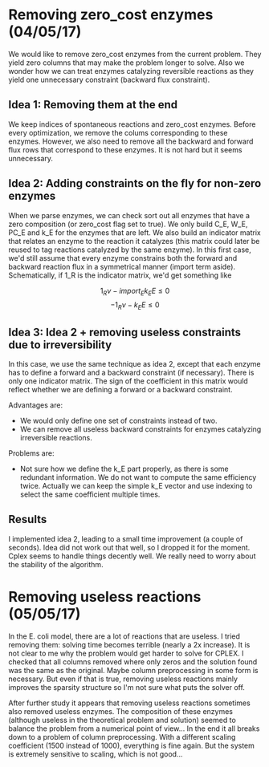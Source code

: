 
Removing zero_cost enzymes (04/05/17)
=========================

We would like to remove zero_cost enzymes from the current problem. They yield
zero columns that may make the problem longer to solve. Also we wonder how
we can treat enzymes catalyzing reversible reactions as they yield one
unnecessary constraint (backward flux constraint).


Idea 1: Removing them at the end
--------------------------------
We keep indices of spontaneous reactions and zero_cost enzymes. Before every
optimization, we remove the colums corresponding to these enzymes. However,
we also need to remove all the backward and forward flux rows that correspond
to these enzymes. It is not hard but it seems unnecessary.

Idea 2: Adding constraints on the fly for non-zero enzymes
------------------------------------
When we parse enzymes, we can check sort out all enzymes that have a zero
composition (or zero_cost flag set to true). We only build C\_E, W\_E, 
PC\_E and k\_E for the enzymes that are left. We also build an indicator
matrix that relates an enzyme to the reaction it catalyzes (this matrix
could later be reused to tag reactions catalyzed by the same enzyme). In
this first case, we'd still assume that every enzyme constrains both the
forward and backward reaction flux in a symmetrical manner (import term
aside). Schematically, if 1\_R is the indicator matrix, we'd get something like

$$1_R \nu - import_E k_E E \leq 0$$
$$-1_R \nu - k_E E \leq 0$$

Idea 3: Idea 2 + removing useless constraints due to irreversibility
--------------------------------------------------------------------
In this case, we use the same technique as idea 2, except that each enzyme has
to define a forward and a backward constraint (if necessary). There is only one
indicator matrix. The sign of the coefficient in this matrix would reflect
whether we are defining a forward or a backward constraint. 

Advantages are:

 - We would only define one set of constraints instead of two.
 - We can remove all useless backward constraints for enzymes catalyzing
 irreversible reactions.
 
Problems are:
 - Not sure how we define the k\_E part properly, as there is some redundant
 information. We do not want to compute the same efficiency twice. Actually
 we can keep the simple k\_E vector and use indexing to select the same
 coefficient multiple times.
 
Results
-------

I implemented idea 2, leading to a small time improvement (a couple of seconds).
Idea did not work out that well, so I dropped it for the moment. Cplex seems to
handle things decently well. We really need to worry about the stability of the
algorithm.

Removing useless reactions (05/05/17)
==========================

In the E. coli model, there are a lot of reactions that are useless.
I tried removing them: solving time becomes terrible (nearly a 2x increase).
It is not clear to me why the problem would get harder to solve for CPLEX.
I checked that all columns removed where only zeros and the solution found was
the same as the original. Maybe column preprocessing in some form is necessary.
But even if that is true, removing useless reactions mainly improves the
sparsity structure so I'm not sure what puts the solver off.

After further study it appears that removing useless reactions sometimes also
removed useless enzymes. The composition of these enzymes (although useless
in the theoretical problem and solution) seemed to balance the problem from
a numerical point of view... In the end it all breaks down to a problem of
column preprocessing. With a different scaling coefficient (1500 instead
of 1000), everything is fine again. But the system is extremely sensitive to
scaling, which is not good...

